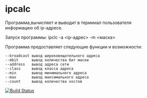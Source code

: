 # ipcalc
Программа,вычисляет и выводит в терминал пользователя информацию об ip-адресе.

Запуск программы:
 ipclc -a <ip-адрес> -m <маска>

Программа предоставляет следующие функции и возможности:

    --broadcast	вывод широковещательного адреса
    --mbit		вывод количества бит маски
    --address	вывод адреса сети
    --class		вывод класса адреса
    --min		вывод минимального адреса
    --max		вывод максимального адреса
    --count		вывод количества хостов

[![Build Status](https://app.travis-ci.com/Farosept/ipcalc.svg?token=2oRyTjpoHi7q1XsDqvSB&branch=main)](https://app.travis-ci.com/Farosept/ipcalc)